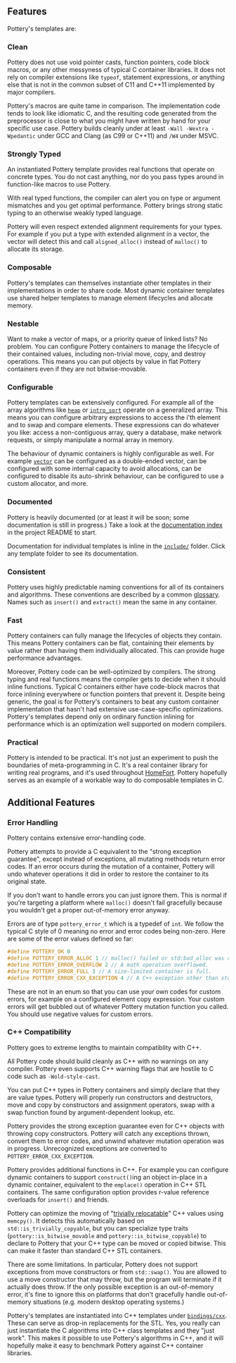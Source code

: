 ## Features

Pottery's templates are:

### Clean

Pottery does not use void pointer casts, function pointers, code block macros, or any other messyness of typical C container libraries. It does not rely on compiler extensions like `typeof`, statement expressions, or anything else that is not in the common subset of C11 and C++11 implemented by major compilers.

Pottery's macros are quite tame in comparison. The implementation code tends to look like idiomatic C, and the resulting code generated from the preprocessor is close to what you might have written by hand for your specific use case. Pottery builds cleanly under at least `-Wall -Wextra -Wpedantic` under GCC and Clang (as C99 or C++11) and `/W4` under MSVC.

### Strongly Typed

An instantiated Pottery template provides real functions that operate on concrete types. You do not cast anything, nor do you pass types around in function-like macros to use Pottery.

With real typed functions, the compiler can alert you on type or argument mismatches and you get optimal performance. Pottery brings strong static typing to an otherwise weakly typed language.

Pottery will even respect extended alignment requirements for your types. For example if you put a type with extended alignment in a vector, the vector will detect this and call `aligned_alloc()` instead of `malloc()` to allocate its storage.

### Composable

Pottery's templates can themselves instantiate other templates in their implementations in order to share code. Most dynamic container templates use shared helper templates to manage element lifecycles and allocate memory.

### Nestable

Want to make a vector of maps, or a priority queue of linked lists? No problem. You can configure Pottery containers to manage the lifecycle of their contained values, including non-trivial move, copy, and destroy operations. This means you can put objects by value in flat Pottery containers even if they are not bitwise-movable.

### Configurable

Pottery templates can be extensively configured. For example all of the array algorithms like [`heap`](../include/pottery/heap/) or [`intro_sort`](../include/pottery/intro_sort/) operate on a generalized array. This means you can configure arbitrary expressions to access the i'th element and to swap and compare elements. These expressions can do whatever you like: access a non-contiguous array, query a database, make network requests, or simply manipulate a normal array in memory.

The behaviour of dynamic containers is highly configurable as well. For example [`vector`](../include/pottery/heap/) can be configured as a double-ended vector, can be configured with some internal capacity to avoid allocations, can be configured to disable its auto-shrink behaviour, can be configured to use a custom allocator, and more.

### Documented

Pottery is heavily documented (or at least it will be soon; some documentation is still in progress.) Take a look at the [documentation index](../README.md#documentation) in the project README to start.

Documentation for individual templates is inline in the [`include/`](../include/pottery/) folder. Click any template folder to see its documentation.

### Consistent

Pottery uses highly predictable naming conventions for all of its containers and algorithms. These conventions are described by a common [glossary](glossary.md). Names such as `insert()` and `extract()` mean the same in any container.

### Fast

Pottery containers can fully manage the lifecycles of objects they contain. This means Pottery containers can be flat, containing their elements by value rather than having them individually allocated. This can provide huge performance advantages.

Moreover, Pottery code can be well-optimized by compilers. The strong typing and real functions means the compiler gets to decide when it should inline functions. Typical C containers either have code-block macros that force inlining everywhere or function pointers that prevent it. Despite being generic, the goal is for Pottery's containers to beat any custom container implementation that hasn't had extensive use-case-specific optimizations. Pottery's templates depend only on ordinary function inlining for performance which is an optimization well supported on modern compilers.

### Practical

Pottery is intended to be practical. It's not just an experiment to push the boundaries of meta-programming in C. It's a real container library for writing real programs, and it's used throughout [HomeFort](https://homefort.app). Pottery hopefully serves as an example of a workable way to do composable templates in C.

## Additional Features

### Error Handling

Pottery contains extensive error-handling code.

Pottery attempts to provide a C equivalent to the "strong exception guarantee", except instead of exceptions, all mutating methods return error codes. If an error occurs during the mutation of a container, Pottery will undo whatever operations it did in order to restore the container to its original state.

If you don't want to handle errors you can just ignore them. This is normal if you're targeting a platform where `malloc()` doesn't fail gracefully because you wouldn't get a proper out-of-memory error anyway.

Errors are of type `pottery_error_t` which is a typedef of `int`. We follow the typical C style of 0 meaning no error and error codes being non-zero. Here are some of the error values defined so far:

```c
#define POTTERY_OK 0
#define POTTERY_ERROR_ALLOC 1 // malloc() failed or std:bad_alloc was caught.
#define POTTERY_ERROR_OVERFLOW 2 // A math operation overflowed.
#define POTTERY_ERROR_FULL 3 // A size-limited container is full.
#define POTTERY_ERROR_CXX_EXCEPTION 4 // A C++ exception other than std::bad_alloc was caught.
```

These are not in an enum so that you can use your own codes for custom errors, for example on a configured element copy expression. Your custom errors will get bubbled out of whatever Pottery mutation function you called. You should use negative values for custom errors.


### C++ Compatibility

Pottery goes to extreme lengths to maintain compatiblity with C++.

All Pottery code should build cleanly as C++ with no warnings on any compiler. Pottery even supports C++ warning flags that are hostile to C code such as `-Wold-style-cast`.

You can put C++ types in Pottery containers and simply declare that they are value types. Pottery will properly run constructors and destructors, move and copy by constructors and assignment operators, swap with a swap function found by argument-dependent lookup, etc.

Pottery provides the strong exception guarantee even for C++ objects with throwing copy constructors. Pottery will catch any exceptions thrown, convert them to error codes, and unwind whatever mutation operation was in progress. Unrecognized exceptions are converted to `POTTERY_ERROR_CXX_EXCEPTION`.

Pottery provides additional functions in C++. For example you can configure dynamic containers to support `construct()`ing an object in-place in a dynamic container, equivalent to the `emplace()` operation in C++ STL containers. The same configuration option provides r-value reference overloads for `insert()` and friends.

Pottery can optimize the moving of "[trivially relocatable](https://quuxplusone.github.io/blog/code/object-relocation-in-terms-of-move-plus-destroy-draft-7.html)" C++ values using `memcpy()`. It detects this automatically based on `std::is_trivially_copyable`, but you can specialize type traits (`pottery::is_bitwise_movable` and `pottery::is_bitwise_copyable`) to declare to Pottery that your C++ type can be moved or copied bitwise. This can make it faster than standard C++ STL containers.

There are some limitations. In particular, Pottery does not support exceptions from move constructors or from `std::swap()`. You are allowed to use a move constructor that may throw, but the program will terminate if it actually does throw. If the only possible exception is an out-of-memory error, it's fine to ignore this on platforms that don't gracefully handle out-of-memory situations (e.g. modern desktop operating systems.)

Pottery's templates are instantiated into C++ templates under [`bindings/cxx`](../bindings/cxx). These can serve as drop-in replacements for the STL. Yes, you really can just instantiate the C algorithms into C++ class templates and they "just work". This makes it possible to use Pottery's algorithms in C++, and it will hopefully make it easy to benchmark Pottery against C++ container libraries.
